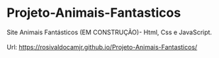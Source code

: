 # Projeto-Animais-Fantasticos
Site Animais Fantásticos (EM CONSTRUÇÃO)- Html, Css e JavaScript.<br><br>
Url: https://rosivaldocamjr.github.io/Projeto-Animais-Fantasticos/
